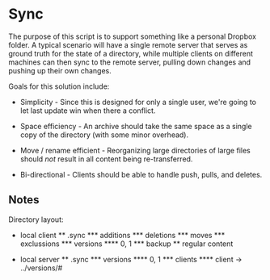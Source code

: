 # Sync

The purpose of this script is to support something like a personal Dropbox
folder.  A typical scenario will have a single remote server that serves as
ground truth for the state of a directory, while multiple clients on different
machines can then sync to the remote server, pulling down changes and pushing
up their own changes.

Goals for this solution include:

* Simplicity - Since this is designed for only a single user, we're going to
let last update win when there a conflict.

* Space efficiency - An archive should take the same space as a single copy of
the directory (with some minor overhead).

* Move / rename efficient - Reorganizing large directories of large files
should _not_ result in all content being re-transferred.

* Bi-directional - Clients should be able to handle push, pulls, and deletes.


## Notes

Directory layout:

* local client
** .sync
*** additions
*** deletions
*** moves
*** exclussions
*** versions
**** 0, 1
*** backup
** regular content

* local server
** .sync
*** versions
**** 0, 1
*** clients
**** client -> ../versions/#


